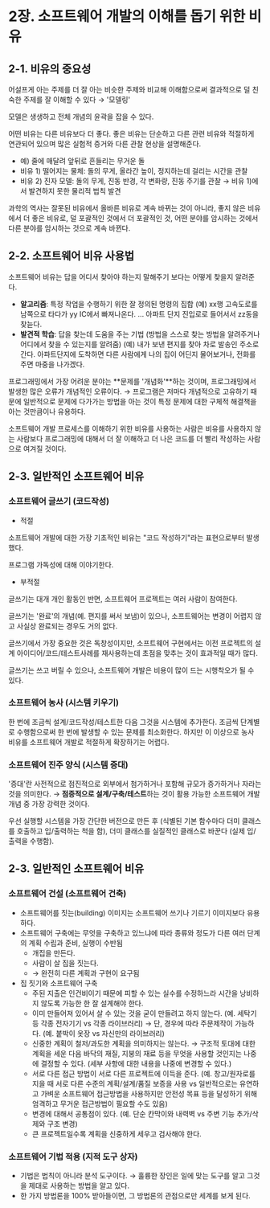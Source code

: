 # 2장. 소프트웨어 개발의 이해를 돕기 위한 비유

## 2-1. 비유의 중요성

어설프게 아는 주제를 더 잘 아는 비슷한 주제와 비교해 이해함으로써 결과적으로 덜 친숙한 주제를 잘 이해할 수 있다 → '모델링'

모델은 생생하고 전체 개념의 윤곽을 잡을 수 있다.

어떤 비유는 다른 비유보다 더 좋다. 좋은 비유는 단순하고 다른 관련 비유와 적절하게 연관되어 있으며 많은 실험적 증거와 다른 관찰 현상을 설명해준다.

- 예) 줄에 매달려 앞뒤로 흔들리는 무거운 돌
- 비유 1) 떨어지는 물체: 돌의 무게, 올라간 높이, 정지하는데 걸리는 시간을 관찰
- 비유 2) 진자 모델: 돌의 무게, 진동 반경, 각 변화량, 진동 주기를 관찰 → 비유 1)에서 발견하지 못한 물리적 법칙 발견

과학의 역사는 잘못된 비유에서 올바른 비유로 계속 바뀌는 것이 아니라, 좋지 않은 비유에서 더 좋은 비유로, 덜 포괄적인 것에서 더 포괄적인 것, 어떤 분야를 암시하는 것에서 다른 분야를 암시하는 것으로 계속 바뀐다.

## 2-2. 소프트웨어 비유 사용법

소프트웨어 비유는 답을 어디서 찾아야 하는지 말해주기 보다는 어떻게 찾을지 알려준다.

- **알고리즘**: 특정 작업을 수행하기 위한 잘 정의된 명령의 집합 (예) xx행 고속도로를 남쪽으로 타다가 yy IC에서 빠져나온다. ... 아파트 단지 진입로로 들어서서 zz동을 찾늗다.
- **발견적 학습**: 답을 찾는데 도움을 주는 기법 (방법을 스스로 찾는 방법을 알려주거나 어디에서 찾을 수 있는지를 알려줌) (예) 내가 보낸 편지를 찾아 차로 발송인 주소로 간다. 아파트단지에 도착하면 다른 사람에게 나의 집이 어딘지 물어보거나, 전화를 주면 마중을 나가겠다.

프로그래밍에서 가장 어려운 분야는 **문제를 '개념화'**하는 것이며, 프로그래밍에서 발생한 많은 오류가 개념적인 오류이다. → 프로그램은 저마다 개념적으로 고유하기 때문에 일반적으로 문제에 다가가는 방법을 아는 것이 특정 문제에 대한 구체적 해결책을 아는 것만큼이나 유용하다.

소프트웨어 개발 프로세스를 이해하기 위한 비유를 사용하는 사람은 비유를 사용하지 않는 사람보다 프로그래밍에 대해서 더 잘 이해하고 더 나은 코드를 더 빨리 작성하는 사람으로 여겨질 것이다.

## 2-3. 일반적인 소프트웨어 비유

### 소프트웨어 글쓰기 (코드작성)

- 적절

소프트웨어 개발에 대한 가장 기초적인 비유는 "코드 작성하기"라는 표현으로부터 발생했다.

프로그램 가독성에 대해 이야기한다.

- 부적절

글쓰기는 대개 개인 활동인 반면, 소프트웨어 프로젝트는 여러 사람이 참여한다.

글쓰기는 '완료'의 개념(예. 편지를 써서 보냄)이 있으나, 소프트웨어는 변경이 어렵지 않고 사실상 완료되는 경우도 거의 없다.

글쓰기에서 가장 중요한 것은 독창성이지만, 소프트웨어 구현에서는 이전 프로젝트의 설계 아이디어/코드/테스트사례를 재사용하는데 초점을 맞추는 것이 효과적일 때가 많다.

글쓰기는 쓰고 버릴 수 있으나, 소프트웨어 개발은 비용이 많이 드는 시행착오가 될 수 있다.

### 소프트웨어 농사 (시스템 키우기)

한 번에 조금씩 설계/코드작성/테스트한 다음 그것을 시스템에 추가한다. 조금씩 단계별로 수행함으로써 한 번에 발생할 수 있는 문제를 최소화한다. 하지만 이 이상으로 농사 비유를 소프트웨어 개발로 적절하게 확장하기는 어렵다.

### 소프트웨어 진주 양식 (시스템 증대)

'증대'란 사전적으로 점진적으로 외부에서 첨가하거나 포함해 규모가 증가하거나 자라는 것을 의미한다. → **점증적으로 설계/구축/테스트**하는 것이 활용 가능한 소프트웨어 개발 개념 중 가장 강력한 것이다.

우선 실행할 시스템을 가장 간단한 버전으로 만든 후 (식별된 기본 함수마다 더미 클래스를 호출하고 입/출력하는 척을 함), 더미 클래스를 실질적인 클래스로 바꾼다 (실제 입/출력을 수행함).

## 2-3. 일반적인 소프트웨어 비유

### 소프트웨어 건설 (소프트웨어 건축)

- 소프트웨어를 짓는(building) 이미지는 소프트웨어 쓰기나 기르기 이미지보다 유용하다.
- 소프트웨어 구축에는 무엇을 구축하고 있느냐에 따라 종류와 정도가 다른 여러 단계의 계획 수립과 준비, 실행이 수반됨
    - 개집을 만든다.
    - 사람이 살 집을 짓는다.
    - → 완전히 다른 계획과 구현이 요구됨
- 집 짓기와 소프트웨어 구축
    - 주된 지출은 인건비이기 때문에 피할 수 있는 실수를 수정하느라 시간을 낭비하지 않도록 가능한 한 잘 설계해야 한다.
    - 이미 만들어져 있어서 살 수 있는 것을 굳이 만들려고 하지 않는다. (예. 세탁기 등 각종 전자기기 vs 각종 라이브러리) → 단, 경우에 따라 주문제작이 가능하다. (예. 붙박이 옷장 vs 자신만의 라이브러리)
    - 신중한 계획이 철저/과도한 계획을 의미하지는 않는다. → 구조적 토대에 대한 계획을 세운 다음 바닥의 재질, 지붕의 재료 등을 무엇을 사용할 것인지는 나중에 결정할 수 있다. (세부 사항에 대한 내용을 나중에 변경할 수 있다.)
    - 서로 다른 접근 방법이 서로 다른 프로젝트에 이득을 준다. (예. 창고/원자로를 지을 때 서로 다른 수준의 계획/설계/품질 보증을 사용 vs 일반적으로는 유연하고 가벼운 소프트웨어 접근방법을 사용하지만 안전성 목표 등을 달성하기 위해 엄격하고 무거운 접근방법이 필요할 수도 있음)
    - 변경에 대해서 공통점이 있다. (예. 단순 칸막이와 내력벽 vs 주변 기능 추가/삭제와 구조 변경)
    - 큰 프로젝트일수록 계획을 신중하게 세우고 검사해야 한다.

### 소프트웨어 기법 적용 (지적 도구 상자)

- 기법은 법칙이 아니라 분석 도구이다. → 훌륭한 장인은 일에 맞는 도구를 알고 그것을 제대로 사용하는 방법을 알고 있다.
- 한 가지 방법론을 100% 받아들이면, 그 방법론의 관점으로만 세계를 보게 된다.
